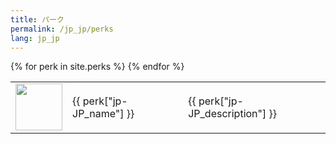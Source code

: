 ```yaml
---
title: パーク
permalink: /jp_jp/perks
lang: jp_jp
---
```

<table>
{% for perk in site.perks %}

<tr>
        <td width = '75' height='75'>
            <img width = '75' height = '75' src = '{{site.baseurl}}{{ perk.image }}' />
        </td>
        <td>{{ perk["jp-JP_name"] }}</td>
        <td>{{ perk["jp-JP_description"] }}</td>
    </tr>
{% endfor %}
</table>

